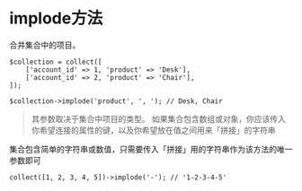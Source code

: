 # implode方法

合并集合中的项目。

```
$collection = collect([
    ['account_id' => 1, 'product' => 'Desk'],
    ['account_id' => 2, 'product' => 'Chair'],
]);

$collection->implode('product', ', '); // Desk, Chair
```

> 其参数取决于集合中项目的类型。
> 如果集合包含数组或对象，你应该传入你希望连接的属性的键，以及你希望放在值之间用来「拼接」的字符串


集合包含简单的字符串或数值，只需要传入「拼接」用的字符串作为该方法的唯一参数即可

```
collect([1, 2, 3, 4, 5])->implode('-'); // '1-2-3-4-5'
```